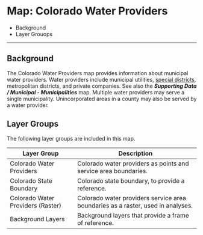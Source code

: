 # Map: Colorado Water Providers

* Background
* Layer Grouops

-----------

## Background

The Colorado Water Providers map provides information about municipal water providers.
Water providers include municipal utilities, [special districts](https://www.sdaco.org/),
metropolitan districts, and private companies.  See also the ***Supporting Data / Municipal - Municipalities*** map.
Multiple water providers may serve a single municipality.
Unincorporated areas in a county may also be served by a water provider.

## Layer Groups

The following layer groups are included in this map.

| **Layer Group** | **Description** |
| -- | -- |
| Colorado Water Providers | Colorado water providers as points and service area boundaries. |
| Colorado State Boundary | Colorado state boundary, to provide a reference. |
| Colorado Water Providers (Raster) | Colorado water providers service area boundaries as a raster, used in analyses. |
| Background Layers | Background layers that provide a frame of reference. |
